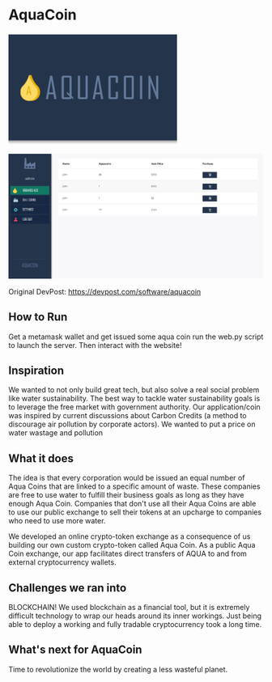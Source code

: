# AquaCoin
![Logo](AquaCoin.png)



![Image of our frontend](preview.png)

Original DevPost: https://devpost.com/software/aquacoin

## How to Run
Get a metamask wallet and get issued some aqua coin
run the web.py script to launch the server.
Then interact with the website!

## Inspiration
We wanted to not only build great tech, but also solve a real social problem like water sustainability. The best way to tackle water sustainability goals is to leverage the free market with government authority. Our application/coin was inspired by current discussions about Carbon Credits (a method to discourage air pollution by corporate actors). We wanted to put a price on water wastage and pollution

## What it does
The idea is that every corporation would be issued an equal number of Aqua Coins that are linked to a specific amount of waste. These companies are free to use water to fulfill their business goals as long as they have enough Aqua Coin. Companies that don't use all their Aqua Coins are able to use our public exchange to sell their tokens at an upcharge to companies who need to use more water.

We developed an online crypto-token exchange as a consequence of us building our own custom crypto-token called Aqua Coin. As a public Aqua Coin exchange, our app facilitates direct transfers of AQUA to and from external cryptocurrency wallets.

## Challenges we ran into
BLOCKCHAIN! We used blockchain as a financial tool, but it is extremely difficult technology to wrap our heads around its inner workings. Just being able to deploy a working and fully tradable cryptocurrency took a long time.

## What's next for AquaCoin
Time to revolutionize the world by creating a less wasteful planet.
